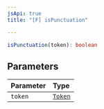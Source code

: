 ```yaml
---
jsApi: true
title: "[F] isPunctuation"

---
```

```ts
isPunctuation(token): boolean
```

## Parameters

| Parameter | Type |
| :------ | :------ |
| `token` | [`Token`](../enumerations/Token.md) |

